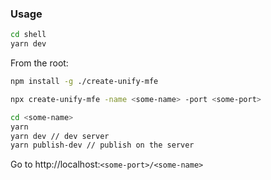 <!-- @format -->

### Usage

```sh
cd shell
yarn dev
```

From the root:

```sh
npm install -g ./create-unify-mfe
```

```sh
npx create-unify-mfe -name <some-name> -port <some-port>
```

```sh
cd <some-name>
yarn
yarn dev // dev server
yarn publish-dev // publish on the server
```

Go to http://localhost:`<some-port>/<some-name>`
